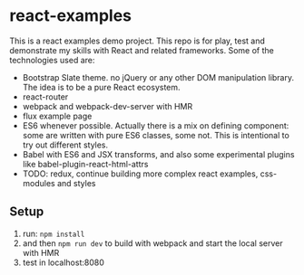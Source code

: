 # react-examples
This is a react examples demo project. This repo is for play, test and demonstrate my skills with React and related frameworks.
Some of the technologies used are:
* Bootstrap Slate theme. no jQuery or any other DOM manipulation library. The idea is to be a pure React ecosystem.
* react-router
* webpack and webpack-dev-server with HMR
* flux example page
* ES6 whenever possible. Actually there is a mix on defining component: some are written with pure ES6 classes, some not. This is intentional to try out different styles.
* Babel with ES6 and JSX transforms, and also some experimental plugins like babel-plugin-react-html-attrs
* TODO: redux, continue building more complex react examples, css-modules and styles


## Setup
1. run: `npm install`
2. and then `npm run dev` to build with webpack and start the local server with HMR
3. test in localhost:8080
